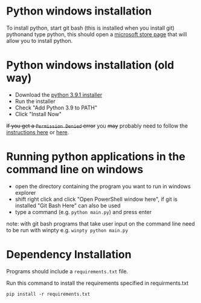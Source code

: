 # Python windows installation

To install python, start git bash (this is installed when you install git) pythonand type python, this should open a [microsoft store page](https://www.microsoft.com/en-us/p/python-39/9p7qfqmjrfp7) that will allow you to install python.

# Python windows installation (old way)

* Download the [python 3.9.1 installer](https://www.python.org/ftp/python/3.9.1/python-3.9.1-amd64.exe)
* Run the installer
* Check "Add Python 3.9 to PATH"
* Click "Install Now"

~~If you get a `Permission Denied` error~~ you ~~may~~ probably need to follow the [instructions here](https://stackoverflow.com/questions/56974927/permission-denied-trying-to-run-python-on-windows-10/57168165#57168165) or [here](https://stackoverflow.com/questions/58754860/cmd-opens-window-store-when-i-type-python).

# Running python applications in the command line on windows

* open the directory containing the program you want to run in windows explorer
* shift right click and click "Open PowerShell window here", if git is installed "Git Bash Here" can also be used
* type a command (e.g. `python main.py`) and press enter

note: with git bash programs that take user input on the command line need to be run with winpty e.g. `winpty python main.py`

# Dependency Installation

Programs should include a `requirements.txt` file.

Run this command to install the requirements specified in requirments.txt
```
pip install -r requirements.txt
```
